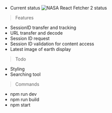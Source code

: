 - Current status
![NASA React Fetcher 2 status](https://i.imgur.com/J3zOFsr.png)

> Features
* SessionID transfer and tracking
* URL transfer and decode
* Session ID request
* Session ID validation for content access
* Latest image of earth display

>Todo
* Styling
* Searching tool

>Commands
* npm run dev
* npm run build
* npm start